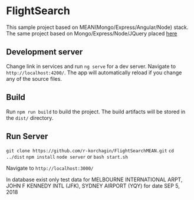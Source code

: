# FlightSearch

This sample project based on MEAN(Mongo/Express/Angular/Node) stack. The same project based on Mongo/Express/Node/JQuery placed [here](https://github.com/r-korchagin/FlightSearch)

## Development server

Change link in services and run `ng serve` for a dev server. Navigate to `http://localhost:4200/`. The app will automatically reload if you change any of the source files.

## Build

Run `npm run build` to build the project. The build artifacts will be stored in the `dist/` directory.

## Run Server

`git clone https://github.com/r-korchagin/FlightSearchMEAN.git`
`cd ../dist`
`npm install`
`node server`   or    `bash start.sh`

Navigate to `http://localhost:3000/`


In database exist only test data for  MELBOURNE INTERNATIONAL ARPT, JOHN F KENNEDY INTL (JFK), SYDNEY AIRPORT (YQY) for date SEP 5, 2018

